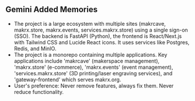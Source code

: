 ## Gemini Added Memories

- The project is a large ecosystem with multiple sites (makrcave, makrx.store, makrx.events, services.makrx.store) using a single sign-on (SSO). The backend is FastAPI (Python), the frontend is React/Next.js with Tailwind CSS and Lucide React icons. It uses services like Postgres, Redis, and MinIO.
- The project is a monorepo containing multiple applications. Key applications include 'makrcave' (makerspace management), 'makrx.store' (e-commerce), 'makrx.events' (event management), 'services.makrx.store' (3D printing/laser engraving services), and 'gateway-frontend' which serves makrx.org.
- User's preference: Never remove features, always fix them. Never reduce functionality.
